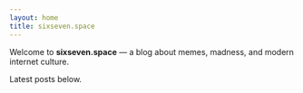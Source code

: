 ```yaml
---
layout: home
title: sixseven.space
---
```


Welcome to **sixseven.space** — a blog about memes, madness, and modern internet culture.

Latest posts below.
